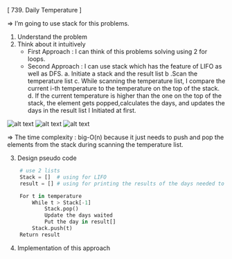 [ 739. Daily Temperature ]

=> I’m going to use stack for this problems.
1. Understand the problem
2. Think about it intuitively
    - First Approach : I can think of this problems solving using 2 for loops. 
    - Second Approach : I can use stack which has the feature of LIFO as well as DFS.
        a. Initiate a stack and the result list
        b .Scan the temperature list
        c. While scanning the temperature list, I compare the current i-th temperature to the temperature on the top of the stack.
        d. If the current temperature is higher than the one on the top of the stack, the element gets popped,calculates the days, and updates the days in the result list I Initiated at first.

![alt text](<스크린샷 2024-06-07 오후 2.35.34.png>)
![alt text](<스크린샷 2024-06-07 오후 2.35.50.png>)
![alt text](<스크린샷 2024-06-07 오후 2.36.00.png>)

=> The time complexity : big-O(n) because it just needs to push and pop the elements from the stack during scanning the temperature list.
		
3. Design pseudo code
```python
    # use 2 lists
    Stack = []	# using for LIFO
    result = []	# using for printing the results of the days needed to wait to get warmer weather.

    For t in temperature
        While t > Stack[-1]
            Stack.pop()
            Update the days waited
            Put the day in result[]
        Stack.push(t)
    Return result
```

4. Implementation of this approach

